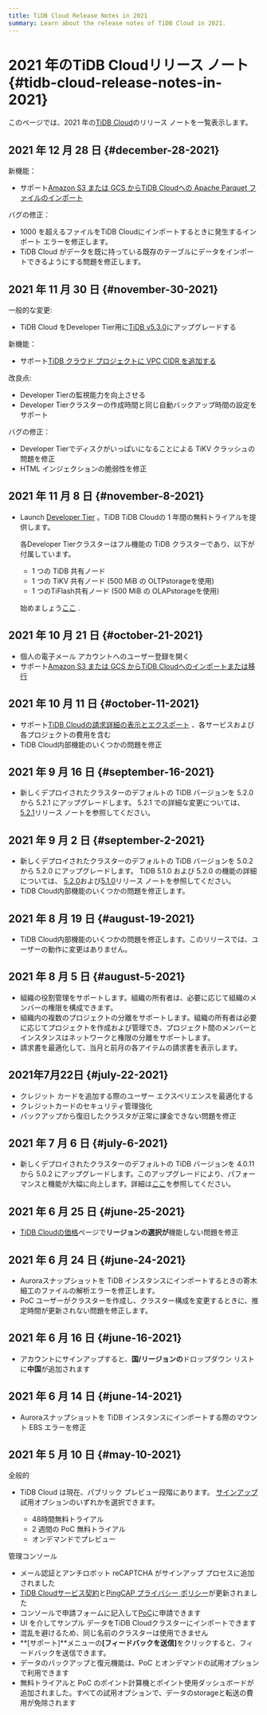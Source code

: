 ```yaml
---
title: TiDB Cloud Release Notes in 2021
summary: Learn about the release notes of TiDB Cloud in 2021.
---
```


# 2021 年のTiDB Cloudリリース ノート {#tidb-cloud-release-notes-in-2021}

このページでは、2021 年の[TiDB Cloud](https://www.pingcap.com/tidb-cloud/)のリリース ノートを一覧表示します。

## 2021 年 12 月 28 日 {#december-28-2021}

新機能：

-   サポート[Amazon S3 または GCS からTiDB Cloudへの Apache Parquet ファイルのインポート](/tidb-cloud/import-parquet-files.md)

バグの修正：

-   1000 を超えるファイルをTiDB Cloudにインポートするときに発生するインポート エラーを修正します。
-   TiDB Cloud がデータを既に持っている既存のテーブルにデータをインポートできるようにする問題を修正します。

## 2021 年 11 月 30 日 {#november-30-2021}

一般的な変更:

-   TiDB Cloud をDeveloper Tier用に[TiDB v5.3.0](https://docs.pingcap.com/tidb/stable/release-5.3.0)にアップグレードする

新機能：

-   サポート[TiDB クラウド プロジェクトに VPC CIDR を追加する](/tidb-cloud/set-up-vpc-peering-connections.md)

改良点:

-   Developer Tierの監視能力を向上させる
-   Developer Tierクラスターの作成時間と同じ自動バックアップ時間の設定をサポート

バグの修正：

-   Developer Tierでディスクがいっぱいになることによる TiKV クラッシュの問題を修正
-   HTML インジェクションの脆弱性を修正

## 2021 年 11 月 8 日 {#november-8-2021}

-   Launch [Developer Tier](/tidb-cloud/select-cluster-tier.md#serverless-tier-beta) 。TiDB TiDB Cloudの 1 年間の無料トライアルを提供します。

    各Developer Tierクラスターはフル機能の TiDB クラスターであり、以下が付属しています。

    -   1 つの TiDB 共有ノード
    -   1 つの TiKV 共有ノード (500 MiB の OLTPstorageを使用)
    -   1 つのTiFlash共有ノード (500 MiB の OLAPstorageを使用)

    始めましょう[ここ](/tidb-cloud/tidb-cloud-quickstart.md) .

## 2021 年 10 月 21 日 {#october-21-2021}

-   個人の電子メール アカウントへのユーザー登録を開く
-   サポート[Amazon S3 または GCS からTiDB Cloudへのインポートまたは移行](/tidb-cloud/migrate-from-amazon-s3-or-gcs.md)

## 2021 年 10 月 11 日 {#october-11-2021}

-   サポート[TiDB Cloudの請求詳細の表示とエクスポート](/tidb-cloud/tidb-cloud-billing.md#billing-details) 、各サービスおよび各プロジェクトの費用を含む
-   TiDB Cloud内部機能のいくつかの問題を修正

## 2021 年 9 月 16 日 {#september-16-2021}

-   新しくデプロイされたクラスターのデフォルトの TiDB バージョンを 5.2.0 から 5.2.1 にアップグレードします。 5.2.1 での詳細な変更については、 [5.2.1](https://docs.pingcap.com/tidb/stable/release-5.2.1)リリース ノートを参照してください。

## 2021 年 9 月 2 日 {#september-2-2021}

-   新しくデプロイされたクラスターのデフォルトの TiDB バージョンを 5.0.2 から 5.2.0 にアップグレードします。 TiDB 5.1.0 および 5.2.0 の機能の詳細については、 [5.2.0](https://docs.pingcap.com/tidb/stable/release-5.2.0)および[5.1.0](https://docs.pingcap.com/tidb/stable/release-5.1.0)リリース ノートを参照してください。
-   TiDB Cloud内部機能のいくつかの問題を修正します。

## 2021 年 8 月 19 日 {#august-19-2021}

-   TiDB Cloud内部機能のいくつかの問題を修正します。このリリースでは、ユーザーの動作に変更はありません。

## 2021 年 8 月 5 日 {#august-5-2021}

-   組織の役割管理をサポートします。組織の所有者は、必要に応じて組織のメンバーの権限を構成できます。
-   組織内の複数のプロジェクトの分離をサポートします。組織の所有者は必要に応じてプロジェクトを作成および管理でき、プロジェクト間のメンバーとインスタンスはネットワークと権限の分離をサポートします。
-   請求書を最適化して、当月と前月の各アイテムの請求書を表示します。

## 2021年7月22日 {#july-22-2021}

-   クレジット カードを追加する際のユーザー エクスペリエンスを最適化する
-   クレジットカードのセキュリティ管理強化
-   バックアップから復旧したクラスタが正常に課金できない問題を修正

## 2021 年 7 月 6 日 {#july-6-2021}

-   新しくデプロイされたクラスターのデフォルトの TiDB バージョンを 4.0.11 から 5.0.2 にアップグレードします。このアップグレードにより、パフォーマンスと機能が大幅に向上します。詳細は[ここ](https://docs.pingcap.com/tidb/stable/release-5.0.0)を参照してください。

## 2021 年 6 月 25 日 {#june-25-2021}

-   [TiDB Cloudの価格](https://en.pingcap.com/products/tidbcloud/pricing/)ページで**リージョンの選択が**機能しない問題を修正

## 2021 年 6 月 24 日 {#june-24-2021}

-   Auroraスナップショットを TiDB インスタンスにインポートするときの寄木細工のファイルの解析エラーを修正します。
-   PoC ユーザーがクラスターを作成し、クラスター構成を変更するときに、推定時間が更新されない問題を修正します。

## 2021 年 6 月 16 日 {#june-16-2021}

-   アカウントにサインアップすると、**国/リージョンの**ドロップダウン リストに<strong>中国</strong>が追加されます

## 2021 年 6 月 14 日 {#june-14-2021}

-   Auroraスナップショットを TiDB インスタンスにインポートする際のマウント EBS エラーを修正

## 2021 年 5 月 10 日 {#may-10-2021}

全般的

-   TiDB Cloud は現在、パブリック プレビュー段階にあります。 [サインアップ](https://tidbcloud.com/signup)試用オプションのいずれかを選択できます。

    -   48時間無料トライアル
    -   2 週間の PoC 無料トライアル
    -   オンデマンドでプレビュー

管理コンソール

-   メール認証とアンチロボット reCAPTCHA がサインアップ プロセスに追加されました
-   [TiDB Cloudサービス契約](https://pingcap.com/legal/tidb-cloud-services-agreement)と[PingCAP プライバシー ポリシー](https://pingcap.com/legal/privacy-policy/)が更新されました
-   コンソールで申請フォームに記入して[PoC](/tidb-cloud/tidb-cloud-poc.md)に申請できます
-   UI を介してサンプル データをTiDB Cloudクラスターにインポートできます
-   混乱を避けるため、同じ名前のクラスターは使用できません
-   **[サポート]**メニューの<strong>[フィードバックを送信]</strong>をクリックすると、フィードバックを送信できます。
-   データのバックアップと復元機能は、PoC とオンデマンドの試用オプションで利用できます
-   無料トライアルと PoC のポイント計算機とポイント使用ダッシュボードが追加されました。すべての試用オプションで、データのstorageと転送の費用が免除されます
